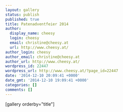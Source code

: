```yaml
---
layout: gallery
status: publish
published: true
title: Patenadventfeier 2014
author:
  display_name: cheesy
  login: cheesy
  email: christine@cheesy.at
  url: http://www.cheesy.at/
author_login: cheesy
author_email: christine@cheesy.at
author_url: http://www.cheesy.at/
wordpress_id: 22447
wordpress_url: http://www.cheesy.at/?page_id=22447
date: '2014-12-10 20:09:41 +0000'
date_gmt: '2014-12-10 19:09:41 +0000'
categories: []
comments: []
---
```

[gallery orderby="title"]
